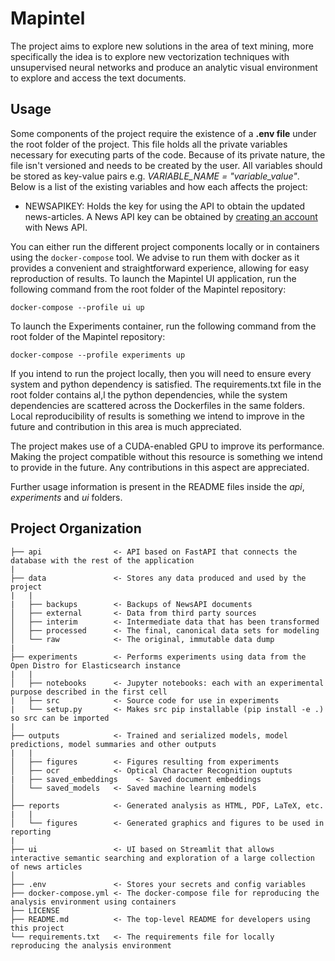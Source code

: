 # Mapintel

The project aims to explore new solutions in the area of text mining, more specifically the idea is to explore new vectorization techniques with unsupervised neural networks and produce an analytic visual environment to explore and access the text documents.

## Usage

Some components of the project require the existence of a **.env file** under the root folder of the project. This file holds all the private variables necessary for executing parts of the code. Because of its private nature, the file isn't versioned and needs to be created by the user. All variables should be stored as key-value pairs e.g. *VARIABLE_NAME = "variable_value"*. Below is a list of the existing variables and how each affects the project:

- NEWSAPIKEY: Holds the key for using the API to obtain the updated news-articles. A News API key can be obtained by [creating an account](https://newsapi.org/register) with News API. 

You can either run the different project components locally or in containers using the `docker-compose` tool. We advise to run them with docker as it provides a convenient and straightforward experience, allowing for easy reproduction of results. To launch the Mapintel UI application, run the following command from the root folder of the Mapintel repository:
```
docker-compose --profile ui up
```
To launch the Experiments container, run the following command from the root folder of the Mapintel repository:
```
docker-compose --profile experiments up
```

If you intend to run the project locally, then you will need to ensure every system and python dependency is satisfied. The requirements.txt file in the root folder contains al,l the python dependencies, while the system dependencies are scattered across the Dockerfiles in the same folders. Local reproducibility of results is something we intend to improve in the future and contribution in this area is much appreciated.

The project makes use of a CUDA-enabled GPU to improve its performance. Making the project compatible without this resource is something we intend to provide in the future. Any contributions in this aspect are appreciated.

Further usage information is present in the README files inside the *api*, *experiments* and *ui* folders.

## Project Organization

    ├── api                <- API based on FastAPI that connects the database with the rest of the application
    |
    ├── data               <- Stores any data produced and used by the project
    |   |
    |   ├── backups        <- Backups of NewsAPI documents
    │   ├── external       <- Data from third party sources
    │   ├── interim        <- Intermediate data that has been transformed
    │   ├── processed      <- The final, canonical data sets for modeling
    │   └── raw            <- The original, immutable data dump
    |
    ├── experiments        <- Performs experiments using data from the Open Distro for Elasticsearch instance
    |   |
    │   ├── notebooks      <- Jupyter notebooks: each with an experimental purpose described in the first cell
    |   ├── src            <- Source code for use in experiments
    |   └── setup.py       <- Makes src pip installable (pip install -e .) so src can be imported
    |
    ├── outputs            <- Trained and serialized models, model predictions, model summaries and other outputs
    |   |
    │   ├── figures        <- Figures resulting from experiments
    │   ├── ocr            <- Optical Character Recognition ouptuts
    |   ├── saved_embeddings    <- Saved document embeddings 
    │   └── saved_models   <- Saved machine learning models
    │
    ├── reports            <- Generated analysis as HTML, PDF, LaTeX, etc.
    |   |
    │   └── figures        <- Generated graphics and figures to be used in reporting
    |
    ├── ui                 <- UI based on Streamlit that allows interactive semantic searching and exploration of a large collection of news articles
    │
    ├── .env               <- Stores your secrets and config variables
    ├── docker-compose.yml <- The docker-compose file for reproducing the analysis environment using containers
    ├── LICENSE
    ├── README.md          <- The top-level README for developers using this project
    └── requirements.txt   <- The requirements file for locally reproducing the analysis environment
